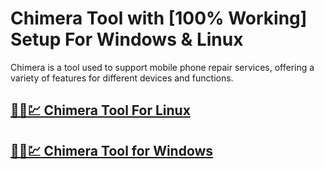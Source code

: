 # Chimera Tool with [100% Working] Setup For Windows & Linux


Chimera is a tool used to support mobile phone repair services, offering a variety of features for different devices and functions.


## [🚀🎉💹 Chimera Tool For Linux ](https://tinyurl.com/ycx9cmnc)

## [🚀🎉💹 Chimera Tool for Windows ](https://tinyurl.com/ycx9cmnc)
